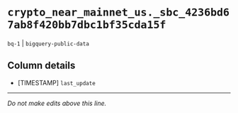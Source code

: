 # `crypto_near_mainnet_us._sbc_4236bd67ab8f420bb7dbc1bf35cda15f`
`bq-1` | `bigquery-public-data`

## Column details
* [TIMESTAMP] `last_update`

-------------------------------------------------------------------------------
*Do not make edits above this line.*
